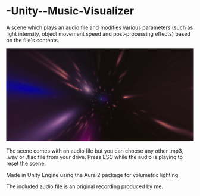 # -Unity--Music-Visualizer

A scene which plays an audio file and modifies various parameters (such as light intensity, object movement speed and post-processing effects) based on the file's contents.

![Screenshot](https://raw.githubusercontent.com/RostislavGoncharov/-Unity--Music-Visualizer/main/Screenshot/Screenshot.jpg)

The scene comes with an audio file but you can choose any other .mp3, .wav or .flac file from your drive. Press ESC while the audio is playing to reset the scene.

Made in Unity Engine using the Aura 2 package for volumetric lighting.

The included audio file is an original recording produced by me.
